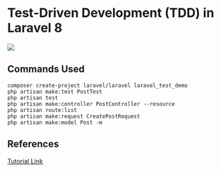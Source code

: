 # Test-Driven Development (TDD) in Laravel 8

<img src="https://miro.medium.com/max/860/1*ffQ-5RvwrBs5Rj3Cjb4KPg.png" />


## Commands Used
```
composer create-project laravel/laravel laravel_test_demo
php artisan make:test PostTest
php artisan test
php artisan make:controller PostController --resource
php artisan route:list
php artisan make:request CreatePostRequest
php artisan make:model Post -m
```

## References

[Tutorial Link](https://macdonaldchika.medium.com/test-driven-development-tdd-in-laravel-8-c80790118623)
